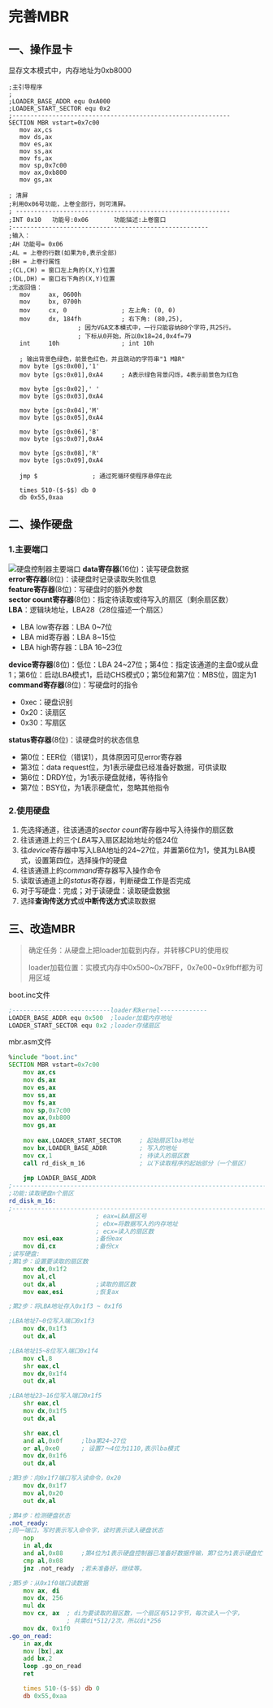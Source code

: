 # 完善MBR
## 一、操作显卡
显存文本模式中，内存地址为0xb8000
```ams
;主引导程序 
;
;LOADER_BASE_ADDR equ 0xA000 
;LOADER_START_SECTOR equ 0x2
;------------------------------------------------------------
SECTION MBR vstart=0x7c00         
   mov ax,cs      
   mov ds,ax
   mov es,ax
   mov ss,ax
   mov fs,ax
   mov sp,0x7c00
   mov ax,0xb800
   mov gs,ax

; 清屏
;利用0x06号功能，上卷全部行，则可清屏。
; -----------------------------------------------------------
;INT 0x10   功能号:0x06	   功能描述:上卷窗口
;------------------------------------------------------
;输入：
;AH 功能号= 0x06
;AL = 上卷的行数(如果为0,表示全部)
;BH = 上卷行属性
;(CL,CH) = 窗口左上角的(X,Y)位置
;(DL,DH) = 窗口右下角的(X,Y)位置
;无返回值：
   mov     ax, 0600h
   mov     bx, 0700h
   mov     cx, 0               ; 左上角: (0, 0)
   mov     dx, 184fh	       ; 右下角: (80,25),
			       ; 因为VGA文本模式中，一行只能容纳80个字符,共25行。
			       ; 下标从0开始，所以0x18=24,0x4f=79
   int     10h                 ; int 10h

   ; 输出背景色绿色，前景色红色，并且跳动的字符串"1 MBR"
   mov byte [gs:0x00],'1'
   mov byte [gs:0x01],0xA4     ; A表示绿色背景闪烁，4表示前景色为红色

   mov byte [gs:0x02],' '
   mov byte [gs:0x03],0xA4

   mov byte [gs:0x04],'M'
   mov byte [gs:0x05],0xA4   

   mov byte [gs:0x06],'B'
   mov byte [gs:0x07],0xA4

   mov byte [gs:0x08],'R'
   mov byte [gs:0x09],0xA4

   jmp $		       ; 通过死循环使程序悬停在此

   times 510-($-$$) db 0
   db 0x55,0xaa
```
## 二、操作硬盘
### 1.主要端口

![硬盘控制器主要端口](pic/3.2_1.jpg)
**data寄存器**(16位)：读写硬盘数据  
**error寄存器**(8位)：读硬盘时记录读取失败信息  
**feature寄存器**(8位)：写硬盘时的额外参数  
**sector count寄存器**(8位)：指定待读取或待写入的扇区（剩余扇区数）  
**LBA**：逻辑块地址，LBA28（28位描述一个扇区）
  - LBA low寄存器：LBA 0~7位
  - LBA mid寄存器：LBA 8~15位
  - LBA high寄存器：LBA 16~23位

**device寄存器**(8位)：低位：LBA 24~27位；第4位：指定该通道的主盘0或从盘1；第6位：启动LBA模式1，启动CHS模式0；第5位和第7位：MBS位，固定为1  
**command寄存器**(8位)：写硬盘时的指令  
  - 0xec：硬盘识别
  - 0x20：读扇区
  - 0x30：写扇区

**status寄存器**(8位)：读硬盘时的状态信息
  - 第0位：EER位（错误1），具体原因可见error寄存器
  - 第3位：data request位，为1表示硬盘已经准备好数据，可供读取
  - 第6位：DRDY位，为1表示硬盘就绪，等待指令
  - 第7位：BSY位，为1表示硬盘忙，忽略其他指令

### 2.使用硬盘
1. 先选择通道，往该通道的*sector count*寄存器中写入待操作的扇区数
2. 往该通道上的三个*LBA*写入扇区起始地址的低24位
3. 往*device*寄存器中写入LBA地址的24~27位，并置第6位为1，使其为LBA模式，设置第四位，选择操作的硬盘
4. 往该通道上的*command*寄存器写入操作命令
5. 读取该通道上的*status*寄存器，判断硬盘工作是否完成
6. 对于写硬盘：完成；对于读硬盘：读取硬盘数据
7. 选择**查询传送方式**或**中断传送方式**读取数据

## 三、改造MBR
> 确定任务：从硬盘上把loader加载到内存，并转移CPU的使用权  
> 
> loader加载位置：实模式内存中0x500~0x7BFF，0x7e00~0x9fbff都为可用区域

boot.inc文件
```asm
;---------------------------loader和kernel-------------
LOADER_BASE_ADDR equ 0x500  ;loader加载内存地址
LOADER_START_SECTOR equ 0x2 ;loader存储扇区
```

mbr.asm文件
```asm
%include "boot.inc"
SECTION MBR vstart=0x7c00         
	mov ax,cs      
	mov ds,ax
	mov es,ax
	mov ss,ax
	mov fs,ax
	mov sp,0x7c00
	mov ax,0xb800
	mov gs,ax
	
	mov eax,LOADER_START_SECTOR	 	; 起始扇区lba地址
	mov bx,LOADER_BASE_ADDR			; 写入的地址
	mov cx,1						; 待读入的扇区数
	call rd_disk_m_16		 		; 以下读取程序的起始部分（一个扇区）
  
	jmp LOADER_BASE_ADDR
;-------------------------------------------------------------------------------
;功能:读取硬盘n个扇区
rd_disk_m_16:	   
;-------------------------------------------------------------------------------
						; eax=LBA扇区号
						; ebx=将数据写入的内存地址
						; ecx=读入的扇区数
	mov esi,eax			;备份eax
	mov di,cx			;备份cx
;读写硬盘:
;第1步：设置要读取的扇区数
	mov dx,0x1f2
	mov al,cl
	out dx,al			;读取的扇区数
	mov eax,esi			;恢复ax

;第2步：将LBA地址存入0x1f3 ~ 0x1f6

;LBA地址7~0位写入端口0x1f3
	mov dx,0x1f3                       
	out dx,al                          

;LBA地址15~8位写入端口0x1f4
	mov cl,8
	shr eax,cl
	mov dx,0x1f4
	out dx,al

;LBA地址23~16位写入端口0x1f5
	shr eax,cl
	mov dx,0x1f5
	out dx,al

	shr eax,cl
	and al,0x0f		;lba第24~27位
	or al,0xe0		; 设置7～4位为1110,表示lba模式
	mov dx,0x1f6
	out dx,al

;第3步：向0x1f7端口写入读命令，0x20 
	mov dx,0x1f7
	mov al,0x20                        
	out dx,al

;第4步：检测硬盘状态
.not_ready:
;同一端口，写时表示写入命令字，读时表示读入硬盘状态
	nop
	in al,dx
	and al,0x88		;第4位为1表示硬盘控制器已准备好数据传输，第7位为1表示硬盘忙
	cmp al,0x08
	jnz .not_ready	;若未准备好，继续等。

;第5步：从0x1f0端口读数据
	mov ax, di
	mov dx, 256
	mul dx
	mov cx, ax	; di为要读取的扇区数，一个扇区有512字节，每次读入一个字，
				; 共需di*512/2次，所以di*256
	mov dx, 0x1f0
.go_on_read:
	in ax,dx
	mov [bx],ax
	add bx,2		  
	loop .go_on_read
	ret

	times 510-($-$$) db 0
	db 0x55,0xaa
```